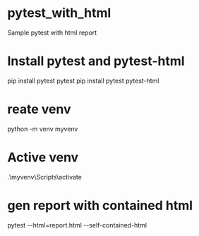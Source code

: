 # pytest_with_html
Sample pytest with html report

# Install pytest and pytest-html
pip install pytest pytest
pip install pytest pytest-html

# reate venv
python -m venv myvenv

# Active venv
.\myvenv\Scripts\activate


# gen report with contained html

pytest --html=report.html --self-contained-html